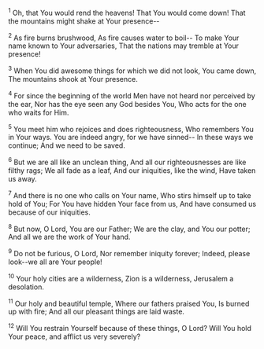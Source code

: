 <sup>1</sup> 
Oh, that You would rend the heavens! That You would come down! That the mountains might shake at Your presence-- 

<sup>2</sup> 
As fire burns brushwood, As fire causes water to boil-- To make Your name known to Your adversaries, That the nations may tremble at Your presence! 

<sup>3</sup> 
When You did awesome things for which we did not look, You came down, The mountains shook at Your presence. 

<sup>4</sup> 
For since the beginning of the world Men have not heard nor perceived by the ear, Nor has the eye seen any God besides You, Who acts for the one who waits for Him. 

<sup>5</sup> 
You meet him who rejoices and does righteousness, Who remembers You in Your ways. You are indeed angry, for we have sinned-- In these ways we continue; And we need to be saved. 

<sup>6</sup> 
But we are all like an unclean thing, And all our righteousnesses are like filthy rags; We all fade as a leaf, And our iniquities, like the wind, Have taken us away. 

<sup>7</sup> 
And there is no one who calls on Your name, Who stirs himself up to take hold of You; For You have hidden Your face from us, And have consumed us because of our iniquities. 

<sup>8</sup> 
But now, O Lord, You are our Father; We are the clay, and You our potter; And all we are the work of Your hand. 

<sup>9</sup> 
Do not be furious, O Lord, Nor remember iniquity forever; Indeed, please look--we all are Your people! 

<sup>10</sup> 
Your holy cities are a wilderness, Zion is a wilderness, Jerusalem a desolation. 

<sup>11</sup> 
Our holy and beautiful temple, Where our fathers praised You, Is burned up with fire; And all our pleasant things are laid waste. 

<sup>12</sup> 
Will You restrain Yourself because of these things, O Lord? Will You hold Your peace, and afflict us very severely?